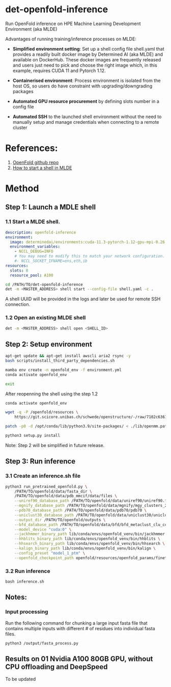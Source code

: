 # det-openfold-inference
Run OpenFold inference on HPE Machine Learning Development Environment (aka MLDE)

Advantages of running training/inference processes on MLDE:

- **Simplified environment setting**: Set up a shell config file shell.yaml that provides a readily built docker image by Determined AI (aka MLDE) and available on DockerHub. These docker images are frequently released and users just need to pick and choose the right image which, in this example, requires CUDA 11 and Pytorch 1.12.

- **Containerised environment**: Process environment is isolated from the host OS, so users do have constraint with upgrading/downgrading packages

- **Automated GPU resource procurement** by defining slots number in a config file

- **Automated SSH** to the launched shell environment without the need to manually setup and manage credentials when connecting to a remote cluster

# References: 
1. [OpenFold github repo](https://github.com/aqlaboratory/openfold)
2. [How to start a shell in MLDE](https://hpe-mlde.determined.ai/latest/tools/cli/commands-and-shells.html#shells)

# Method
## Step 1: Launch a MDLE shell
### 1.1 Start a MLDE shell. 

```yaml
description: openfold-inference
environment:
  image: determinedai/environments:cuda-11.3-pytorch-1.12-gpu-mpi-0.26.4
  environment_variables:
    - NCCL_DEBUG=INFO
    # You may need to modify this to match your network configuration.
    #- NCCL_SOCKET_IFNAME=ens,eth,ib
resources:
  slots: 8
  resource_pool: A100
```

```bash
cd /PATH/TO/det-openfold-inference
det -m <MASTER_ADDRESS> shell start --config-file shell.yaml -c .
```
A shell UUID will be provided in the logs and later be used for remote SSH connection.

### 1.2 Open an existing MLDE shell 
```bash
det -m <MASTER_ADDRESS> shell open <SHELL_ID>
```

## Step 2: Setup environment 
```bash
apt-get update && apt-get install awscli aria2 rsync -y
bash scripts/install_third_party_dependencies.sh

mamba env create -n openfold_env -f environment.yml
conda activate openfold_env

exit
```
After reopenning the shell using the step 1.2

```bash
conda activate openfold_env

wget -q -P /openfold/resources \
    https://git.scicore.unibas.ch/schwede/openstructure/-/raw/7102c63615b64735c4941278d92b554ec94415f8/modules/mol/alg/src/stereo_chemical_props.txt

patch -p0 -d /opt/conda/lib/python3.9/site-packages/ < ./lib/openmm.patch

python3 setup.py install
```

Note: Step 2 will be simplified in future release.

## Step 3: Run inference
### 3.1 Create an inference.sh file

```bash
python3 run_pretrained_openfold.py \
    /PATH/TO/openfold/data/fasta_dir \
    /PATH/TO/openfold/data/pdb_mmcif/data/files \
    --uniref90_database_path /PATH/TO/openfold/data/uniref90/uniref90.fasta \
    --mgnify_database_path /PATH/TO/openfold/data/mgnify/mgy_clusters_2018_12.fa \
    --pdb70_database_path /PATH/TO/openfold/data/pdb70/pdb70 \
    --uniclust30_database_path /PATH/TO/openfold/data/uniclust30/uniclust30_2018_08 \
    --output_dir /PATH/TO/openfold/outputs \
    --bfd_database_path /PATH/TO/openfold/data/bfd/bfd_metaclust_clu_complete_id30_c90_final_seq.sorted_opt \
    --model_device "cuda:0" \
    --jackhmmer_binary_path lib/conda/envs/openfold_venv/bin/jackhmmer \
    --hhblits_binary_path lib/conda/envs/openfold_venv/bin/hhblits \
    --hhsearch_binary_path lib/conda/envs/openfold_venv/bin/hhsearch \
    --kalign_binary_path lib/conda/envs/openfold_venv/bin/kalign \
    --config_preset "model_1_ptm" \
    --openfold_checkpoint_path openfold/resources/openfold_params/finetuning_ptm_2.pt
```
### 3.2 Run inference
```shell
bash inference.sh
```

## Notes: 
### Input processing
Run the following command for chunking a large input fasta file that contains multiple inputs with different # of residues into individual fasta files.
```shell
python3 /output/fasta_process.py 
```

## Results on 01 Nvidia A100 80GB GPU, without CPU offloading and DeepSpeed
To be updated 

